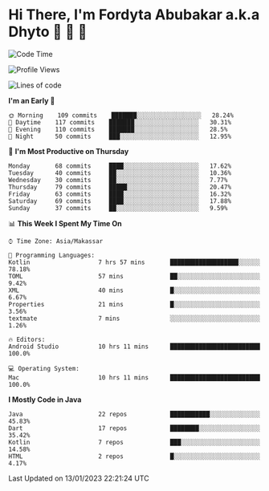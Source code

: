 # Hi There, I'm Fordyta Abubakar a.k.a Dhyto 👋 👋 👋 

<!--
**DhytoDev/dhytodev** is a ✨ _special_ ✨ repository because its `README.md` (this file) appears on your GitHub profile.

Here are some ideas to get you started:

- 🔭 I’m currently working on ...
- 🌱 I’m currently learning ...
- 👯 I’m looking to collaborate on ...
- 🤔 I’m looking for help with ...
- 💬 Ask me about ...
- 📫 How to reach me: ...
- 😄 Pronouns: ...
- ⚡ Fun fact: ...
-->

<!--START_SECTION:waka-->
![Code Time](http://img.shields.io/badge/Code%20Time-1%2C879%20hrs%2011%20mins-blue)

![Profile Views](http://img.shields.io/badge/Profile%20Views-0-blue)

![Lines of code](https://img.shields.io/badge/From%20Hello%20World%20I%27ve%20Written-136%20Thousand%20lines%20of%20code-blue)

**I'm an Early 🐤** 

```text
🌞 Morning    109 commits    ███████░░░░░░░░░░░░░░░░░░   28.24% 
🌆 Daytime    117 commits    ███████░░░░░░░░░░░░░░░░░░   30.31% 
🌃 Evening    110 commits    ███████░░░░░░░░░░░░░░░░░░   28.5% 
🌙 Night      50 commits     ███░░░░░░░░░░░░░░░░░░░░░░   12.95%

```
📅 **I'm Most Productive on Thursday** 

```text
Monday       68 commits     ████░░░░░░░░░░░░░░░░░░░░░   17.62% 
Tuesday      40 commits     ██░░░░░░░░░░░░░░░░░░░░░░░   10.36% 
Wednesday    30 commits     ██░░░░░░░░░░░░░░░░░░░░░░░   7.77% 
Thursday     79 commits     █████░░░░░░░░░░░░░░░░░░░░   20.47% 
Friday       63 commits     ████░░░░░░░░░░░░░░░░░░░░░   16.32% 
Saturday     69 commits     ████░░░░░░░░░░░░░░░░░░░░░   17.88% 
Sunday       37 commits     ██░░░░░░░░░░░░░░░░░░░░░░░   9.59%

```


📊 **This Week I Spent My Time On** 

```text
⌚︎ Time Zone: Asia/Makassar

💬 Programming Languages: 
Kotlin                   7 hrs 57 mins       ███████████████████░░░░░░   78.18% 
TOML                     57 mins             ██░░░░░░░░░░░░░░░░░░░░░░░   9.42% 
XML                      40 mins             █░░░░░░░░░░░░░░░░░░░░░░░░   6.67% 
Properties               21 mins             █░░░░░░░░░░░░░░░░░░░░░░░░   3.56% 
textmate                 7 mins              ░░░░░░░░░░░░░░░░░░░░░░░░░   1.26%

🔥 Editors: 
Android Studio           10 hrs 11 mins      █████████████████████████   100.0%

💻 Operating System: 
Mac                      10 hrs 11 mins      █████████████████████████   100.0%

```

**I Mostly Code in Java** 

```text
Java                     22 repos            ███████████░░░░░░░░░░░░░░   45.83% 
Dart                     17 repos            ████████░░░░░░░░░░░░░░░░░   35.42% 
Kotlin                   7 repos             ███░░░░░░░░░░░░░░░░░░░░░░   14.58% 
HTML                     2 repos             █░░░░░░░░░░░░░░░░░░░░░░░░   4.17%

```



 Last Updated on 13/01/2023 22:21:24 UTC
<!--END_SECTION:waka-->

